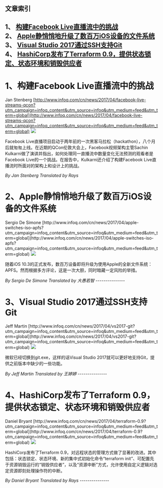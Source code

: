 ## 文章索引
1、 <a href="#1构建facebook-live直播流中的挑战" >构建Facebook Live直播流中的挑战</a><br/>
2、 <a href="#2apple静悄悄地升级了数百万ios设备的文件系统" >Apple静悄悄地升级了数百万iOS设备的文件系统</a><br/>
3、 <a href="#3visual-studio-2017通过ssh支持git" >Visual Studio 2017通过SSH支持Git</a><br/>
4、 <a href="#4hashicorp发布了terraform-09提供状态锁定状态环境和销毁供应者" >HashiCorp发布了Terraform 0.9，提供状态锁定、状态环境和销毁供应者</a><br/><h1 id="#title_0" >1、构建Facebook Live直播流中的挑战</h1>
Jan Stenberg
[http://www.infoq.com/cn/news/2017/04/facebook-live-streams-qcon?utm_campaign=infoq_content&utm_source=infoq&utm_medium=feed&utm_term=global](http://www.infoq.com/cn/news/2017/04/facebook-live-streams-qcon?utm_campaign=infoq_content&utm_source=infoq&utm_medium=feed&utm_term=global)
<img src="http://www.infoq.com/styles/i/logo_bigger.jpg"/><p> Facebook Live直播项目启动于两年前的一次黑客马拉松（hackathon），八个月后就匆匆上线。在近期的QCon伦敦大会上，Facebook视频架构主管Sachin Kulkarni做了演讲并指出，如何处理同一直播流中数量变化无法预测的观看者是Facebook Live的一个挑战。在报告中，Kulkarni还介绍了构建Facebook Live直播流时所面对的架构上和设计上的挑战。</p> <i>By Jan Stenberg</i> <i> Translated by Rays</i>
---------------
<h1 id="#title_1" >2、Apple静悄悄地升级了数百万iOS设备的文件系统</h1>
Sergio De Simone
[http://www.infoq.com/cn/news/2017/04/apple-switches-iso-apfs?utm_campaign=infoq_content&utm_source=infoq&utm_medium=feed&utm_term=global](http://www.infoq.com/cn/news/2017/04/apple-switches-iso-apfs?utm_campaign=infoq_content&utm_source=infoq&utm_medium=feed&utm_term=global)
<img src="http://www.infoq.com/styles/i/logo_bigger.jpg"/><p>随着iOS 10.3的正式发布，数百万设备即将升级为使用Apple的全新文件系统：APFS。然而根据多方评论，这是一次大胆，同时暗藏一定风险的举措。</p> <i>By Sergio De Simone</i> <i> Translated by 大愚若智</i>
---------------
<h1 id="#title_2" >3、Visual Studio 2017通过SSH支持Git</h1>
Jeff Martin
[http://www.infoq.com/cn/news/2017/04/vs2017-git?utm_campaign=infoq_content&utm_source=infoq&utm_medium=feed&utm_term=global](http://www.infoq.com/cn/news/2017/04/vs2017-git?utm_campaign=infoq_content&utm_source=infoq&utm_medium=feed&utm_term=global)
<img src="http://www.infoq.com/styles/i/logo_bigger.jpg"/><p>微软已经切换到git.exe，这样的话Visual Studio 2017就可以更好地支持Git，提供之前版本中缺少的一些功能。</p> <i>By Jeff Martin</i> <i> Translated by 王婷婷</i>
---------------
<h1 id="#title_3" >4、HashiCorp发布了Terraform 0.9，提供状态锁定、状态环境和销毁供应者</h1>
Daniel Bryant
[http://www.infoq.com/cn/news/2017/04/terraform-0.9?utm_campaign=infoq_content&utm_source=infoq&utm_medium=feed&utm_term=global](http://www.infoq.com/cn/news/2017/04/terraform-0.9?utm_campaign=infoq_content&utm_source=infoq&utm_medium=feed&utm_term=global)
<img src="http://www.infoq.com/styles/i/logo_bigger.jpg"/><p> HashiCorp发布了Terraform 0.9，对远程状态的管理方式做了显著的改进。其中包括：状态锁定、状态环境、新的集中式初始化命令“terraform init”、可配置先于资源销毁运行的“销毁供应者”，以及“资源中断”方式，允许使用自定义逻辑对选定资源即刻处理操作符的中断。</p> <i>By Daniel Bryant</i> <i> Translated by Rays</i>
---------------